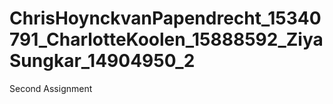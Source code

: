# ChrisHoynckvanPapendrecht_15340791_CharlotteKoolen_15888592_ZiyaSungkar_14904950_2
Second Assignment

